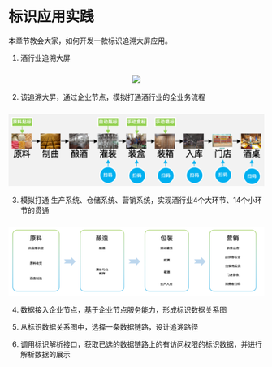 # 标识应用实践

本章节教会大家，如何开发一款标识追溯大屏应用。

1. 酒行业追溯大屏
<center><img src="./images/image-1.png" style="margin-top:10px;"/></center>

2. 该追溯大屏，通过企业节点，模拟打通酒行业的全业务流程
<center><img src="./images/image-2.png" style="margin-top:10px;"/></center>

3. 模拟打通 生产系统、仓储系统、营销系统，实现酒行业4个大环节、14个小环节的贯通
<center><img src="./images/image-3.png" style="margin-top:10px;"/></center>

4. 数据接入企业节点，基于企业节点服务能力，形成标识数据关系图

5. 从标识数据关系图中，选择一条数据链路，设计追溯路径

6. 调用标识解析接口，获取已选的数据链路上的有访问权限的标识数据，并进行解析数据的展示